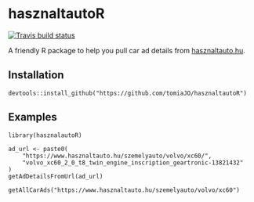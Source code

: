 # hasznaltautoR

[![Travis build status](https://travis-ci.org/tomiaJO/hasznaltautoR.svg?branch=master)](https://travis-ci.org/tomiaJO/hasznaltautoR)

A friendly R package to help you pull car ad details from [hasznaltauto.hu](https://www.hasznaltauto.hu/).  

## Installation
```{r eval=F}
devtools::install_github("https://github.com/tomiaJO/hasznaltautoR")
```
## Examples
```{r eval=F}
library(hasznalautoR)

ad_url <- paste0(
    "https://www.hasznaltauto.hu/szemelyauto/volvo/xc60/",
    "volvo_xc60_2_0_t8_twin_engine_inscription_geartronic-13821432"
)
getAdDetailsFromUrl(ad_url)

getAllCarAds("https://www.hasznaltauto.hu/szemelyauto/volvo/xc60")
```
